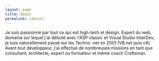```yaml
---
layout: page
title: About
permalink: /about/
---
```


<amp-img width="1000" height="1000" layout="responsive" src="http://www.evilznet.com/cv/images/LOGOTypo02.jpg"></amp-img>

Je suis passionné par tout ce qui est high-tech et design. Expert du web, domaine sur lequel j'ai débuté avec l'ASP classic et Visual Studio InterDev, je suis naturellement passé sur les Techno .net en 2001 (VB.net puis c#). Avant tout développeur, j'ai effectué de nombreuses missions en tant que consultant, architecte, expert ou formateur et même coach Craftsman.
